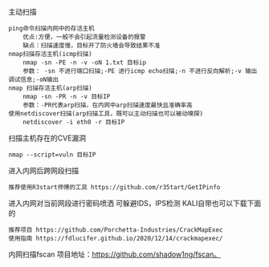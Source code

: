 主动扫描

    ping命令扫描内网中的存活主机
        优点:方便，一般不会引起流量检测设备的报警
        缺点：扫描速度慢，目标开了防火墙会导致结果不准
    nmap扫描存活主机(icmp扫描)
        nmap -sn -PE -n -v -oN 1.txt 目标ip
        参数： -sn 不进行端口扫描;-PE 进行icmp echo扫描;-n 不进行反向解析;-v 输出调试信息;-oN输出
    nmap 扫描存活主机(arp扫描)
        nmap -sn -PR -n -v 目标IP
        参数：-PR代表arp扫描，在内网中arp扫描速度最快且准确率高
    使用netdiscover扫描(arp扫描工具，既可以主动扫描也可以被动嗅探)
        netdiscover -i eth0 -r 目标IP
        
 扫描主机存在的CVE漏洞

    nmap --script=vuln 目标IP
    
    
 进入内网后跨网段扫描
 
    推荐使用R3start师傅的工具 https://github.com/r35tart/GetIPinfo
    
 进入内网对当前网段进行密码喷洒
    可躲避IDS，IPS检测 KALI自带也可以下载下面的
 
    推荐项目 https://github.com/Porchetta-Industries/CrackMapExec
    使用指南 https://fdlucifer.github.io/2020/12/14/crackmapexec/
    
 内网扫描fscan
    项目地址：https://github.com/shadow1ng/fscan。
    
   

 
    


